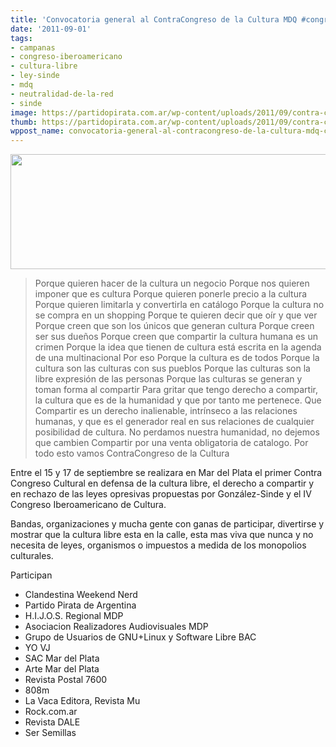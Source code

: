 ```yaml
---
title: 'Convocatoria general al ContraCongreso de la Cultura MDQ #congresos2011'
date: '2011-09-01'
tags:
- campanas
- congreso-iberoamericano
- cultura-libre
- ley-sinde
- mdq
- neutralidad-de-la-red
- sinde
image: https://partidopirata.com.ar/wp-content/uploads/2011/09/contra-congreso-cultura.png
thumb: https://partidopirata.com.ar/wp-content/uploads/2011/09/contra-congreso-cultura-150x150.png
wppost_name: convocatoria-general-al-contracongreso-de-la-cultura-mdq-congresos2011
---
```


<a href="https://partidopirata.com.ar/wp-content/uploads/2011/09/contra-congreso-cultura.png"><img src="https://partidopirata.com.ar/wp-content/uploads/2011/09/contra-congreso-cultura-1024x317.png" alt="" title="contra-congreso-cultura" width="600" height="184" class="aligncenter size-large wp-image-1727" /></a>

<blockquote>Porque quieren hacer de la cultura un negocio
Porque nos quieren imponer que es cultura
Porque quieren ponerle precio a la cultura
Porque quieren limitarla y convertirla en catálogo
Porque la cultura no se compra en un shopping
Porque te quieren decir que oír y que ver
Porque creen que son los únicos que generan cultura
Porque creen ser sus dueños
Porque creen que compartir la cultura humana es un crimen
Porque la idea que tienen de cultura está escrita en la agenda de una
multinacional
Por eso
Porque la cultura es de todos
Porque la cultura son las culturas con sus pueblos
Porque las culturas son la libre expresión de las personas
Porque las culturas se generan y toman forma al compartir
Para gritar que tengo derecho a compartir, la cultura que es de la
humanidad y que por tanto me pertenece.
Que Compartir es un derecho inalienable, intrínseco a las relaciones
humanas, y que es el generador real en sus relaciones de cualquier
posibilidad de cultura.
No perdamos nuestra humanidad, no dejemos que cambien Compartir por
una venta obligatoria de catalogo.
Por todo esto vamos ContraCongreso de la Cultura

</blockquote>

Entre el 15 y 17 de septiembre se realizara en Mar del Plata el primer Contra Congreso Cultural en defensa de la cultura libre, el derecho a compartir y en rechazo de las leyes opresivas propuestas por González-Sinde y el IV Congreso Iberoamericano de Cultura.

Bandas, organizaciones y mucha gente con ganas de participar, divertirse y mostrar que la cultura libre esta en la calle, esta mas viva que nunca y no necesita de leyes, organismos o impuestos a medida de los monopolios culturales.

Participan

* Clandestina Weekend Nerd
* Partido Pirata de Argentina
* H.I.J.O.S. Regional MDP
* Asociacion Realizadores Audiovisuales MDP
* Grupo de Usuarios de GNU+Linux y Software Libre BAC
* YO VJ
* SAC Mar del Plata
* Arte Mar del Plata
* Revista Postal 7600
* 808m
* La Vaca Editora, Revista Mu
* Rock.com.ar
* Revista DALE
* Ser Semillas
